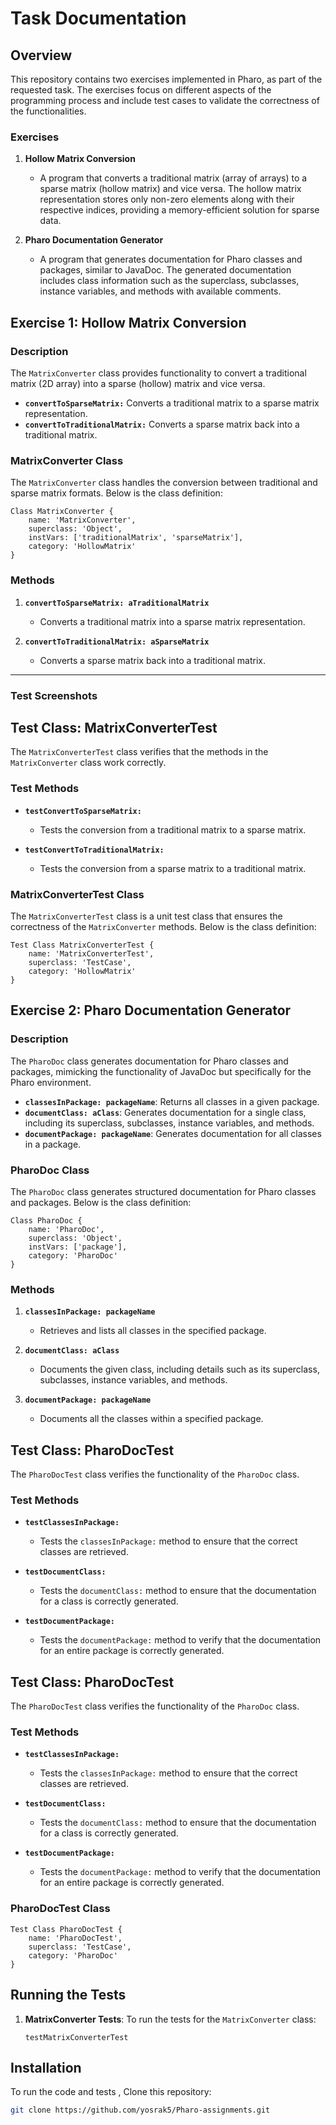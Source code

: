 # Task Documentation

## Overview

This repository contains two exercises implemented in Pharo, as part of the requested task. The exercises focus on different aspects of the programming process and include test cases to validate the correctness of the functionalities.

### Exercises

1. **Hollow Matrix Conversion**
   - A program that converts a traditional matrix (array of arrays) to a sparse matrix (hollow matrix) and vice versa. The hollow matrix representation stores only non-zero elements along with their respective indices, providing a memory-efficient solution for sparse data.
   
2. **Pharo Documentation Generator**
   - A program that generates documentation for Pharo classes and packages, similar to JavaDoc. The generated documentation includes class information such as the superclass, subclasses, instance variables, and methods with available comments.


## Exercise 1: Hollow Matrix Conversion

### Description
The `MatrixConverter` class provides functionality to convert a traditional matrix (2D array) into a sparse (hollow) matrix and vice versa. 

- **`convertToSparseMatrix:`** Converts a traditional matrix to a sparse matrix representation.
- **`convertToTraditionalMatrix:`** Converts a sparse matrix back into a traditional matrix.

### MatrixConverter Class

The `MatrixConverter` class handles the conversion between traditional and sparse matrix formats. Below is the class definition:

```smalltalk
Class MatrixConverter {
    name: 'MatrixConverter',
    superclass: 'Object',
    instVars: ['traditionalMatrix', 'sparseMatrix'],
    category: 'HollowMatrix'
}
```
### Methods

1. **`convertToSparseMatrix: aTraditionalMatrix`**
   - Converts a traditional matrix into a sparse matrix representation.
   
2. **`convertToTraditionalMatrix: aSparseMatrix`**
   - Converts a sparse matrix back into a traditional matrix.

---
### Test Screenshots 
## Test Class: MatrixConverterTest

The `MatrixConverterTest` class verifies that the methods in the `MatrixConverter` class work correctly.

### Test Methods

- **`testConvertToSparseMatrix:`**
   - Tests the conversion from a traditional matrix to a sparse matrix.

- **`testConvertToTraditionalMatrix:`**
   - Tests the conversion from a sparse matrix to a traditional matrix.

### MatrixConverterTest Class

The `MatrixConverterTest` class is a unit test class that ensures the correctness of the `MatrixConverter` methods. Below is the class definition:

```smalltalk
Test Class MatrixConverterTest {
    name: 'MatrixConverterTest',
    superclass: 'TestCase',
    category: 'HollowMatrix'
}
```
## Exercise 2: Pharo Documentation Generator

### Description
The `PharoDoc` class generates documentation for Pharo classes and packages, mimicking the functionality of JavaDoc but specifically for the Pharo environment.

- **`classesInPackage: packageName`**: Returns all classes in a given package.
- **`documentClass: aClass`**: Generates documentation for a single class, including its superclass, subclasses, instance variables, and methods.
- **`documentPackage: packageName`**: Generates documentation for all classes in a package.

### PharoDoc Class

The `PharoDoc` class generates structured documentation for Pharo classes and packages. Below is the class definition:

```smalltalk
Class PharoDoc {
    name: 'PharoDoc',
    superclass: 'Object',
    instVars: ['package'],
    category: 'PharoDoc'
}
```
### Methods

1. **`classesInPackage: packageName`**
   - Retrieves and lists all classes in the specified package.

2. **`documentClass: aClass`**
   - Documents the given class, including details such as its superclass, subclasses, instance variables, and methods.

3. **`documentPackage: packageName`**
   - Documents all the classes within a specified package.
## Test Class: PharoDocTest

The `PharoDocTest` class verifies the functionality of the `PharoDoc` class.

### Test Methods

- **`testClassesInPackage:`**
   - Tests the `classesInPackage:` method to ensure that the correct classes are retrieved.

- **`testDocumentClass:`**
   - Tests the `documentClass:` method to ensure that the documentation for a class is correctly generated.

- **`testDocumentPackage:`**
   - Tests the `documentPackage:` method to verify that the documentation for an entire package is correctly generated.
## Test Class: PharoDocTest

The `PharoDocTest` class verifies the functionality of the `PharoDoc` class.

### Test Methods

- **`testClassesInPackage:`**
   - Tests the `classesInPackage:` method to ensure that the correct classes are retrieved.

- **`testDocumentClass:`**
   - Tests the `documentClass:` method to ensure that the documentation for a class is correctly generated.

- **`testDocumentPackage:`**
   - Tests the `documentPackage:` method to verify that the documentation for an entire package is correctly generated.

### PharoDocTest Class

```smalltalk
Test Class PharoDocTest {
    name: 'PharoDocTest',
    superclass: 'TestCase',
    category: 'PharoDoc'
}
```
## Running the Tests

1. **MatrixConverter Tests**:
   To run the tests for the `MatrixConverter` class:

   ```smalltalk
   testMatrixConverterTest
## Installation

To run the code and tests , Clone this repository:

   ```bash
   git clone https://github.com/yosrak5/Pharo-assignments.git
```


